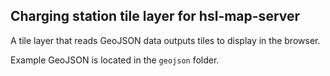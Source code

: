 ## Charging station tile layer for hsl-map-server

A tile layer that reads GeoJSON data outputs tiles to display in the browser.

Example GeoJSON is located in the `geojson` folder.

